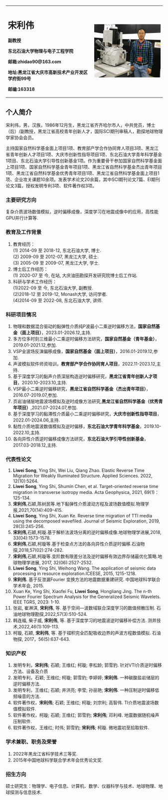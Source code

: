 <div>
<table border="0">
  <tr>
    <td width="55%">
      <h1>宋利伟</h1>
      <p><b>副教授</b></p>
      <p><b>东北石油大学物理与电子工程学院</b></p>
      <p><b>邮箱:zhidao90@163.com</b></p>
      <p><b>地址:黑龙江省大庆市高新技术产业开发区学府街99号</b></p>
      <p><b>邮编:163318</b></p>
    </td>
    <td width="45%">
      <img src="song.jpg" width="100%">
    </td>
  </tr>
</table>
</div>

## 个人简介

宋利伟，男，汉族，1986年12月生，黑龙江省齐齐哈尔市人，中共党员，博士（后）/副教授，黑龙江省高校青年创新人才，国际SCI期刊审稿人，勘探地球物理学家协会会员。

主持国家自然科学基金面上项目1项、教育部产学合作协同育人项目3项、黑龙江省青年创新人才项目1项、大庆市创新性指导项目1项、东北石油大学青年科学基金1项目、东北石油大学引导性创新基金1项。作为重要骨干参加国家自然科学基金面上项目1项、国家自然科学基金青年项目1项、黑龙江省自然科学基金杰出青年项目1项、黑龙江省自然科学基金优秀青年项目1项、黑龙江省自然科学基金面上项目1项、企业攻关课题10余项。发表学术论文20余篇，其中SCI期刊论文7篇、EI期刊论文3篇，授权发明专利3项、软件著作权3项。

### 主要研究方向
复杂介质波场数值模拟，逆时偏移成像，深度学习在地震成像中的应用，高性能GPU并行计算等.

### 教育及工作背景
1. 教育经历：  
(1) 2014-09 至 2018-12, 东北石油大学, 博士.  
(2) 2009-09 至 2012-07, 黑龙江大学, 硕士.  
(3) 2005-09 至 2009-07, 黑龙江大学, 学士.  
2. 博士后工作经历：   
(1) 2020-07 至 今, 在站, 大庆油田勘探开发研究院博士后工作站.
3. 科研与学术工作经历：  
(1)2022-09 至 今, 东北石油大学, 副教授.  
(2)2018-12 至 2019-12, Monash大学, 访问学者.  
(4)2014-09 至 2022-08, 东北石油大学, 讲师.

### 科研项目情况
1. 物理和数据混合驱动的黏弹性介质纯P波最小二乘逆时偏移方法，**国家自然基金（面上项目）**，2023.01-2026.12,主持.
2. 多方位多时刻三维最小二乘逆时偏移方法研究，**国家自然基金（青年基金）**，2019.01-2021.12,参加.
3. VSP全波场反演偏移成像，**国家自然基金（面上项目）**，2016.01-2019.12,参加.
4. 声波模拟软件师资培训，**教育部产学合作协同育人项目**，2022.11-2023.12,主持.
5. 基于深度学习的黏声介质深层构造逆时偏移研究，**黑龙江省青年创新人才项目**，2020.10-2023.10,主持.
6. VSP最小二乘逆时偏移研究，**黑龙江省自然科学基金（杰出青年项目）**，2016.07-2019.07,参加.
7. 页岩油储层地震波场模拟及逆时成像方法研究,**黑龙江省自然科学基金（优秀青年项目）**,2021.07-2024.07,参加.
8. 基于深度学习的黏滞性介质最小二乘逆时偏移研究，**大庆市创新性指导项目**，2022.01-2024.06,主持.
9. 黏性介质地震波数值模拟及逆时偏移，**东北石油大学青年科学基金**，2019.10-2022.10,主持.
10. 各向异性介质逆时偏移成像方法研究，**东北石油大学引导性创新基金**，2017.03-2018.12,主持.

### 代表性论文
1. **Liwei Song**, Ying Shi, Wei Liu, Qiang Zhao. Elastic Reverse Time Migration for Weakly Illuminated Structure. Applied Sciences. 2022, 12(10):5264.
2. **Liwei Song**, Ying Shi, Shumin Chen, et al. Target-oriented reverse time migration in transverse isotropy media. Acta Geophysica, 2021, 69(1)：125-134.
3. **宋利伟**,石颖,陈树民等.地下黏弹性介质波动方程及波场数值模拟.物理学报,2021,70(14):409-415.
4. **Liwei Song**, Ying Shi, Xuan Ke. Reverse time migration of TTI media using the decomposed wavefiled. Journal of Seismic Exploration, 2019, 28(3):245-256.
5. **宋利伟**,石颖,柯璇.基于解析法波场分离的逆时偏移成像.地球物理学进展,2018, 33(04):1573-1578.
6. **宋利伟**,石颖,柯璇等.基于检查点方法的各向异性介质逆时偏移.石油物探,2018,57(02):274-282.
7. **宋利伟**,石颖,柯璇等.变阶数有限差分法及逆时偏移有效边界存储最优化策略.地球物理学进展, 2017, 32(06):2527-2532.
8. **Liwei Song**, Ying Shi, Weihong Wang. The application of seismic data processing in resource exploration.ICEESE, 2015, 1215-1218.
9. **宋利伟**. 基于反泄漏Fourier 变换方法的地震数据重建研究. 中国地球科学联合学术年会, 2015.
10. Xuan Ke, Ying Shi, Xiaofei Fu, **Liwei Song**, Hongliang Jing. The n-th Power Fourier Spectrum Analysis for the Generalized Seismic Wavelets. IEEE TGRS, 2023: 1-10.
11. 张岩, 崔淋淇, **宋利伟**, 等. 基于空间—波数域联合深度学习的数值频散压制. 石油地球物理勘探,2022,57(3):510-524. 
12. 韩连福, 柴子威, **宋利伟**, 等. 基于深度学习的地震波逆时偏移补偿方法. 测井技术,2022,46(1):109-113.
13. 柯璇, 石颖, **宋利伟**, 等. 基于褶积完全匹配吸收边界的声波方程数值模拟. 石油物探, 2017，56(5):637-643.

### 知识产权
1. 发明专利，**宋利伟**; 石颖; 王维红; 柯璇; 李松龄; 郭雪豹. 针对VTI介质逆时偏移方法、设备及介质
2. 发明专利，石颖; 王维红; 柯璇; 郭雪豹; 李婷婷; **宋利伟**. 一种碳酸盐岩储层的逆时偏移方法.
3. 发明专利，王维红; 石颖; 井洪亮; 李莹; 孙丽艳; **宋利伟**. 一种压制逆时偏移低频噪音的方法.
4. 软件著作权，**宋利伟**; 石颖; 王维红; 柯璇; 刘宗利; 高智伟. TI介质地震波场数值模拟软件.
5. 软件著作权，柯璇; 石颖; 王维红; 郭雪豹; **宋利伟**; 邓利峰. 地震数据随机噪声压制软件.
6. 软件著作权，王维红; 时伟; 郭雪豹; **宋利伟**; 柯璇. 微地震初至拾取软件.


### 学术兼职、职务及荣誉
1. 2022年黑龙江省科学技术三等奖.
2. 2015年中国地球科学联合学术年会优秀论文奖.

### 招生方向
硕士研究生：物理学、电子信息、计算机、数学、仪器科学与技术、地球物理、地球探测与信息技术.
